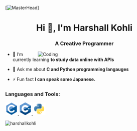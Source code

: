 [![MasterHead](https://miro.medium.com/v2/resize:fit:1200/1*y6bMVrvXVlgbPuSTGw6osw.png)]
<h1 align="center">Hi 👋, I'm Harshall Kohli</h1>
<h3 align="center">A Creative Programmer</h3>
<img align="right" alt="Coding" width="400" src="https://t3.ftcdn.net/jpg/06/01/17/18/360_F_601171862_l7yZ0wujj8o2SowiKTUsfLEEx8KunYNd.jpg">

- 🌱 I’m currently learning **to study data online with APIs**

- 💬 Ask me about **C and Python programming langauges**

- ⚡ Fun fact **I can speak some Japanese.**



<h3 align="left">Languages and Tools:</h3>
<p align="left"> <a href="https://www.cprogramming.com/" target="_blank" rel="noreferrer"> <img src="https://raw.githubusercontent.com/devicons/devicon/master/icons/c/c-original.svg" alt="c" width="40" height="40"/> </a> <a href="https://www.w3schools.com/cpp/" target="_blank" rel="noreferrer"> <img src="https://raw.githubusercontent.com/devicons/devicon/master/icons/cplusplus/cplusplus-original.svg" alt="cplusplus" width="40" height="40"/> </a> <a href="https://www.python.org" target="_blank" rel="noreferrer"> <img src="https://raw.githubusercontent.com/devicons/devicon/master/icons/python/python-original.svg" alt="python" width="40" height="40"/> </a> </p>

<p><img align="center" src="https://github-readme-streak-stats.herokuapp.com/?user=harshallkohli&" alt="harshallkohli" /></p>

